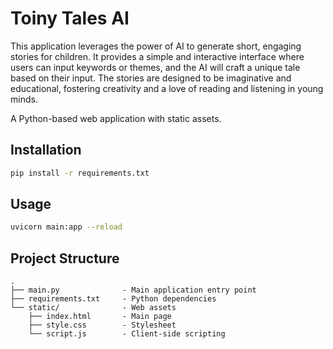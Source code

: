 # Toiny Tales AI

This application leverages the power of AI to generate short, engaging stories for children.  It provides a simple and interactive interface where users can input keywords or themes, and the AI will craft a unique tale based on their input.  The stories are designed to be imaginative and educational, fostering creativity and a love of reading and listening in young minds.

A Python-based web application with static assets.

## Installation
```bash
pip install -r requirements.txt
```

## Usage
```bash
uvicorn main:app --reload
```

## Project Structure
```
.
├── main.py              - Main application entry point
├── requirements.txt     - Python dependencies
└── static/              - Web assets
    ├── index.html       - Main page
    ├── style.css        - Stylesheet
    └── script.js        - Client-side scripting
